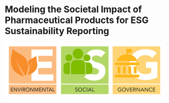 # Modeling the Societal Impact of Pharmaceutical Products for ESG Sustainability Reporting

![ESG](https://github.com/woonsupkim/BurdenofCare/blob/main/ESG.png)


